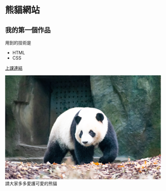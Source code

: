# 熊貓網站

## 我的第一個作品

用到的技術是

- HTML
- CSS

[上課連結](https://www.udemy.com/course/wilson-full-stack-web-development/)

![熊貓臉](./panda1.jpg)
請大家多多愛護可愛的熊貓
